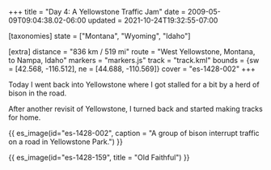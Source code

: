 +++
title = "Day 4: A Yellowstone Traffic Jam"
date = 2009-05-09T09:04:38.02-06:00
updated = 2021-10-24T19:32:55-07:00

[taxonomies]
state = ["Montana", "Wyoming", "Idaho"]

[extra]
distance = "836 km / 519 mi"
route = "West Yellowstone, Montana, to Nampa, Idaho"
markers = "markers.js"
track = "track.kml"
bounds = {sw = [42.568, -116.512], ne = [44.688, -110.569]}
cover = "es-1428-002"
+++

Today I went back into Yellowstone where I got stalled for a bit by a herd of bison in the road.

<!-- more -->

After another revisit of Yellowstone, I turned back and started making tracks for home.

{{ es_image(id="es-1428-002", caption = "A group of bison interrupt traffic on a road in Yellowstone Park.") }}

{{ es_image(id="es-1428-159", title = "Old Faithful") }}
